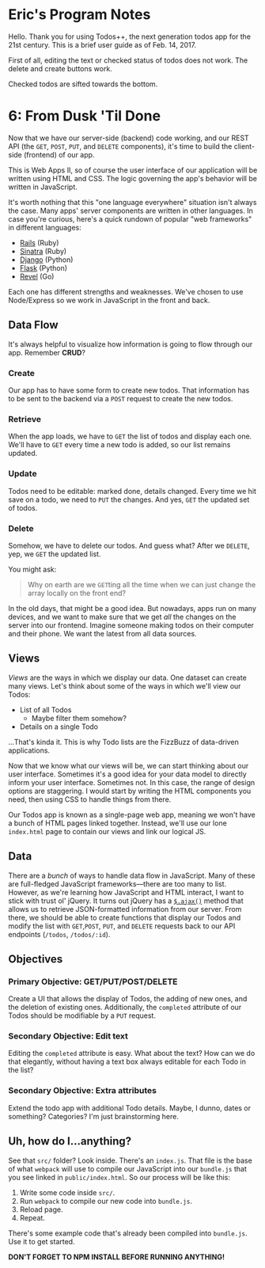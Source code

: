# Eric's Program Notes
Hello. Thank you for using Todos++, the next generation todos app for the 21st century. This is a brief user guide as of Feb. 14, 2017.

First of all, editing the text or checked status of todos does not work. The delete and create buttons work.

Checked todos are sifted towards the bottom.


# 6: From Dusk 'Til Done
Now that we have our server-side (backend) code working, and our REST API (the `GET`, `POST`, `PUT`, and `DELETE` components), it's time to build the client-side (frontend) of our app.

This is Web Apps II, so of course the user interface of our application will be written using HTML and CSS. The logic governing the app's behavior will be written in JavaScript.

It's worth nothing that this "one language everywhere" situation isn't always the case. Many apps' server components are written in other languages. In case you're curious, here's a quick rundown of popular "web frameworks" in different languages:

* [Rails](http://rubyonrails.org/) (Ruby)
* [Sinatra](http://www.sinatrarb.com/) (Ruby)
* [Django](https://www.djangoproject.com/) (Python)
* [Flask](http://flask.pocoo.org/) (Python)
* [Revel](https://revel.github.io/) (Go)

Each one has different strengths and weaknesses. We've chosen to use Node/Express so we work in JavaScript in the front and back.

## Data Flow
It's always helpful to visualize how information is going to flow through our app. Remember **CRUD**?

### Create
Our app has to have some form to create new todos. That information has to be sent to the backend via a `POST` request to create the new todos.

### Retrieve
When the app loads, we have to `GET` the list of todos and display each one. We'll have to `GET` every time a new todo is added, so our list remains updated.

### Update
Todos need to be editable: marked done, details changed. Every time we hit save on a todo, we need to `PUT` the changes. And yes, `GET` the updated set of todos.

### Delete
Somehow, we have to delete our todos. And guess what? After we `DELETE`, yep, we `GET` the updated list.

You might ask:

> Why on earth are we `GET`ting all the time when we can just change the array locally on the front end?

In the old days, that might be a good idea. But nowadays, apps run on many devices, and we want to make sure that we get _all_ the changes on the server into our frontend. Imagine someone making todos on their computer and their phone. We want the latest from all data sources.

## Views
_Views_ are the ways in which we display our data. One dataset can create many views. Let's think about some of the ways in which we'll view our Todos:

* List of all Todos
  * Maybe filter them somehow?
* Details on a single Todo

...That's kinda it. This is why Todo lists are the FizzBuzz of data-driven applications.

Now that we know what our views will be, we can start thinking about our user interface. Sometimes it's a good idea for your data model to directly inform your user interface. Sometimes not. In this case, the range of design options are staggering. I would start by writing the HTML components you need, then using CSS to handle things from there.

Our Todos app is known as a single-page web app, meaning we won't have a bunch of HTML pages linked together. Instead, we'll use our lone `index.html`
page to contain our views and link our logical JS.

## Data
There are a _bunch_ of ways to handle data flow in JavaScript. Many of these are full-fledged JavaScript frameworks—there are too many to list. However, as we're learning how JavaScript and HTML interact, I want to stick with trust ol' jQuery. It turns out jQuery has a [`$.ajax()`](http://api.jquery.com/jQuery.ajax/) method that allows us to retrieve JSON-formatted information from our server. From there, we should be able to create functions that display our Todos and modify the list with `GET`,`POST`, `PUT`, and `DELETE` requests back to our API endpoints (`/todos`, `/todos/:id`).

## Objectives
### Primary Objective: GET/PUT/POST/DELETE
Create a UI that allows the display of Todos, the adding of new ones, and the deletion of existing ones. Additionally, the `completed` attribute of our Todos should be modifiable by a `PUT` request.

### Secondary Objective: Edit text
Editing the `completed` attribute is easy. What about the text? How can we do that elegantly, without having a text box always editable for each Todo in the list?

### Secondary Objective: Extra attributes
Extend the todo app with additional Todo details. Maybe, I dunno, dates or something? Categories? I'm just brainstorming here.

## Uh, how do I...anything?
See that `src/` folder? Look inside. There's an `index.js`. That file is the base of what `webpack` will use to compile our JavaScript into our `bundle.js` that you see linked in `public/index.html`. So our process will be like this:

1. Write some code inside `src/`.
2. Run `webpack` to compile our new code into `bundle.js`.
3. Reload page.
4. Repeat.

There's some example code that's already been compiled into `bundle.js`. Use it to get started.


**DON'T FORGET TO NPM INSTALL BEFORE RUNNING ANYTHING!**
